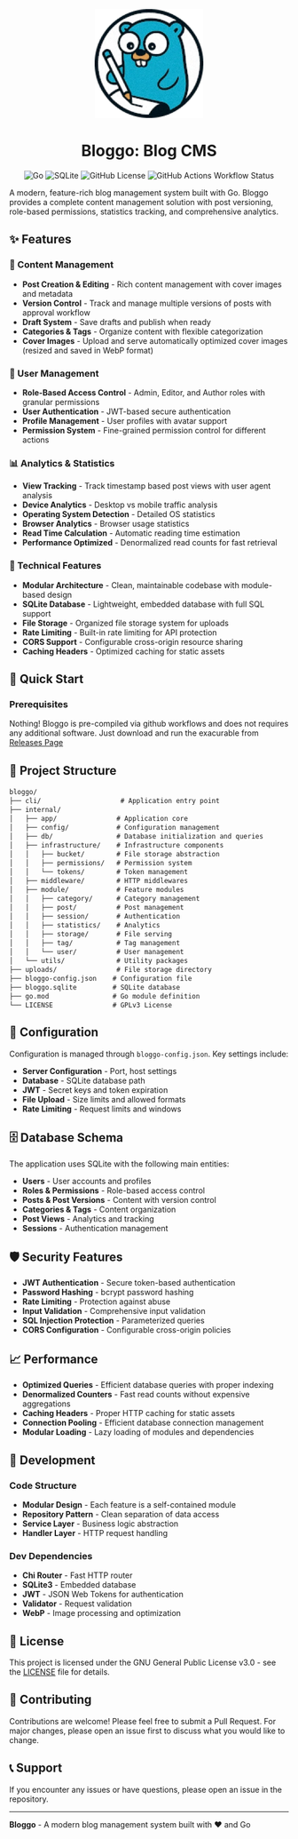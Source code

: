 <div style="text-align:center">
  <img src="./bloggo.webp" width="196" heigth="196" />

# Bloggo: Blog CMS

![Go](https://img.shields.io/badge/Go-blue.svg?logo=go&logoColor=white&style=for-the-badge)
![SQLite](https://img.shields.io/badge/SQLite-gold.svg?logo=sqlite&logoColor=black&style=for-the-badge)
![GitHub License](https://img.shields.io/github/license/Elagoht/bloggo?style=for-the-badge)
![GitHub Actions Workflow Status](https://img.shields.io/github/actions/workflow/status/Elagoht/bloggo/release.yaml?style=for-the-badge)

</div>

A modern, feature-rich blog management system built with Go. Bloggo provides a complete content management solution with post versioning, role-based permissions, statistics tracking, and comprehensive analytics.

## ✨ Features

### 📝 Content Management

- **Post Creation & Editing** - Rich content management with cover images and metadata
- **Version Control** - Track and manage multiple versions of posts with approval workflow
- **Draft System** - Save drafts and publish when ready
- **Categories & Tags** - Organize content with flexible categorization
- **Cover Images** - Upload and serve automatically optimized cover images (resized and saved in WebP format)

### 👥 User Management

- **Role-Based Access Control** - Admin, Editor, and Author roles with granular permissions
- **User Authentication** - JWT-based secure authentication
- **Profile Management** - User profiles with avatar support
- **Permission System** - Fine-grained permission control for different actions

### 📊 Analytics & Statistics

- **View Tracking** - Track timestamp based post views with user agent analysis
- **Device Analytics** - Desktop vs mobile traffic analysis
- **Operating System Detection** - Detailed OS statistics
- **Browser Analytics** - Browser usage statistics
- **Read Time Calculation** - Automatic reading time estimation
- **Performance Optimized** - Denormalized read counts for fast retrieval

### 🔧 Technical Features

- **Modular Architecture** - Clean, maintainable codebase with module-based design
- **SQLite Database** - Lightweight, embedded database with full SQL support
- **File Storage** - Organized file storage system for uploads
- **Rate Limiting** - Built-in rate limiting for API protection
- **CORS Support** - Configurable cross-origin resource sharing
- **Caching Headers** - Optimized caching for static assets

## 🚀 Quick Start

### Prerequisites

Nothing! Bloggo is pre-compiled via github workflows and does not requires any additional software. Just download and run the exacurable from [Releases Page](/releases)

## 📁 Project Structure

```
bloggo/
├── cli/                    # Application entry point
├── internal/
│   ├── app/               # Application core
│   ├── config/            # Configuration management
│   ├── db/                # Database initialization and queries
│   ├── infrastructure/    # Infrastructure components
│   │   ├── bucket/        # File storage abstraction
│   │   ├── permissions/   # Permission system
│   │   └── tokens/        # Token management
│   ├── middleware/        # HTTP middlewares
│   ├── module/            # Feature modules
│   │   ├── category/      # Category management
│   │   ├── post/          # Post management
│   │   ├── session/       # Authentication
│   │   ├── statistics/    # Analytics
│   │   ├── storage/       # File serving
│   │   ├── tag/           # Tag management
│   │   └── user/          # User management
│   └── utils/             # Utility packages
├── uploads/               # File storage directory
├── bloggo-config.json    # Configuration file
├── bloggo.sqlite         # SQLite database
├── go.mod                # Go module definition
└── LICENSE               # GPLv3 License
```

## 🔧 Configuration

Configuration is managed through `bloggo-config.json`. Key settings include:

- **Server Configuration** - Port, host settings
- **Database** - SQLite database path
- **JWT** - Secret keys and token expiration
- **File Upload** - Size limits and allowed formats
- **Rate Limiting** - Request limits and windows

## 🗄️ Database Schema

The application uses SQLite with the following main entities:

- **Users** - User accounts and profiles
- **Roles & Permissions** - Role-based access control
- **Posts & Post Versions** - Content with version control
- **Categories & Tags** - Content organization
- **Post Views** - Analytics and tracking
- **Sessions** - Authentication management

## 🛡️ Security Features

- **JWT Authentication** - Secure token-based authentication
- **Password Hashing** - bcrypt password hashing
- **Rate Limiting** - Protection against abuse
- **Input Validation** - Comprehensive input validation
- **SQL Injection Protection** - Parameterized queries
- **CORS Configuration** - Configurable cross-origin policies

## 📈 Performance

- **Optimized Queries** - Efficient database queries with proper indexing
- **Denormalized Counters** - Fast read counts without expensive aggregations
- **Caching Headers** - Proper HTTP caching for static assets
- **Connection Pooling** - Efficient database connection management
- **Modular Loading** - Lazy loading of modules and dependencies

## 🧪 Development

### Code Structure

- **Modular Design** - Each feature is a self-contained module
- **Repository Pattern** - Clean separation of data access
- **Service Layer** - Business logic abstraction
- **Handler Layer** - HTTP request handling

### Dev Dependencies

- **Chi Router** - Fast HTTP router
- **SQLite3** - Embedded database
- **JWT** - JSON Web Tokens for authentication
- **Validator** - Request validation
- **WebP** - Image processing and optimization

## 📜 License

This project is licensed under the GNU General Public License v3.0 - see the [LICENSE](LICENSE) file for details.

## 🤝 Contributing

Contributions are welcome! Please feel free to submit a Pull Request. For major changes, please open an issue first to discuss what you would like to change.

## 📞 Support

If you encounter any issues or have questions, please open an issue in the repository.

---

**Bloggo** - A modern blog management system built with ❤️ and Go
